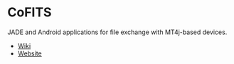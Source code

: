 CoFITS
======

JADE and Android applications for file exchange with MT4j-based devices.


* [Wiki](https://github.com/hkaj/CoFITS/wiki)
* [Website](http://hkaj.github.io/CoFITS/)
